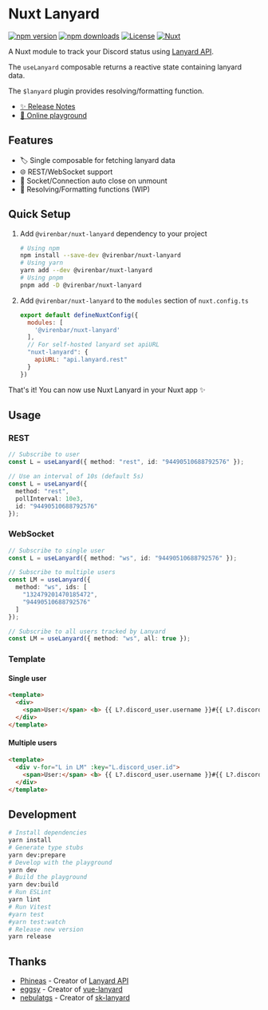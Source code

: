# Nuxt Lanyard

[![npm version][npm-version-src]][npm-version-href]
[![npm downloads][npm-downloads-src]][npm-downloads-href]
[![License][license-src]][license-href]
[![Nuxt][nuxt-src]][nuxt-href]

A Nuxt module to track your Discord status using [Lanyard API](https://github.com/Phineas/lanyard/).

The `useLanyard` composable returns a reactive state containing lanyard data.

The `$lanyard` plugin provides resolving/formatting function.

- [✨ Release Notes](/CHANGELOG.md)
- [🏀 Online playground](https://stackblitz.com/github/virenbar/nuxt-lanyard?file=playground%2Fapp.vue)
<!-- - [📖 Documentation](https://example.com) -->

## Features

- 🏷️ Single composable for fetching lanyard data
- 🌐 REST/WebSocket support
- 🧹 Socket/Connection auto close on unmount
- 📃 Resolving/Formatting functions (WIP)

## Quick Setup

1. Add `@virenbar/nuxt-lanyard` dependency to your project

    ```bash
    # Using npm
    npm install --save-dev @virenbar/nuxt-lanyard
    # Using yarn
    yarn add --dev @virenbar/nuxt-lanyard
    # Using pnpm
    pnpm add -D @virenbar/nuxt-lanyard
    ```

2. Add `@virenbar/nuxt-lanyard` to the `modules` section of `nuxt.config.ts`

    ```js
    export default defineNuxtConfig({
      modules: [
        '@virenbar/nuxt-lanyard'
      ],
      // For self-hosted lanyard set apiURL
      "nuxt-lanyard": {
        apiURL: "api.lanyard.rest"
      }
    })
    ```

That's it! You can now use Nuxt Lanyard in your Nuxt app ✨

## Usage

### REST

```ts
// Subscribe to user
const L = useLanyard({ method: "rest", id: "94490510688792576" });
```

```ts
// Use an interval of 10s (default 5s)
const L = useLanyard({
  method: "rest",
  pollInterval: 10e3,
  id: "94490510688792576"
});
```

### WebSocket

```ts
// Subscribe to single user
const L = useLanyard({ method: "ws", id: "94490510688792576" });
```

```ts
// Subscribe to multiple users
const LM = useLanyard({
  method: "ws", ids: [
    "132479201470185472",
    "94490510688792576"
  ]
});
```

```ts
// Subscribe to all users tracked by Lanyard
const LM = useLanyard({ method: "ws", all: true });
```

### Template

#### Single user

```html
<template>
  <div>
    <span>User:</span> <b> {{ L?.discord_user.username }}#{{ L?.discord_user.discriminator }}</b>
  </div>
</template>
```

#### Multiple users

```html
<template>
  <div v-for="L in LM" :key="L.discord_user.id">
    <span>User:</span> <b> {{ L?.discord_user.username }}#{{ L?.discord_user.discriminator }}</b>
  </div>
</template>
```

## Development

```bash
# Install dependencies
yarn install
# Generate type stubs
yarn dev:prepare
# Develop with the playground
yarn dev
# Build the playground
yarn dev:build
# Run ESLint
yarn lint
# Run Vitest
#yarn test
#yarn test:watch
# Release new version
yarn release
```

## Thanks

- [Phineas](https://github.com/Phineas) - Creator of [Lanyard API](https://github.com/Phineas/lanyard)
- [eggsy](https://github.com/eggsy) - Creator of [vue-lanyard](https://github.com/eggsy/vue-lanyard)
- [nebulatgs](https://github.com/nebulatgs) - Creator of [sk-lanyard](https://github.com/nebulatgs/sk-lanyard)

<!-- Badges -->
[npm-version-src]: https://img.shields.io/npm/v/@virenbar/nuxt-lanyard/latest.svg?style=flat&colorA=18181B&colorB=28CF8D
[npm-version-href]: https://npmjs.com/package/@virenbar/nuxt-lanyard

[npm-downloads-src]: https://img.shields.io/npm/dm/@virenbar/nuxt-lanyard.svg?style=flat&colorA=18181B&colorB=28CF8D
[npm-downloads-href]: https://npmjs.com/package/@virenbar/nuxt-lanyard

[license-src]: https://img.shields.io/npm/l/@virenbar/nuxt-lanyard.svg?style=flat&colorA=18181B&colorB=28CF8D
[license-href]: https://npmjs.com/package/@virenbar/nuxt-lanyard

[nuxt-src]: https://img.shields.io/badge/Nuxt-18181B?logo=nuxt.js
[nuxt-href]: https://nuxt.com
